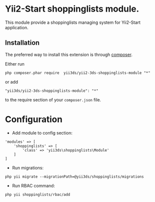 Yii2-Start shoppinglists module.
========================
This module provide a shoppinglists managing system for Yii2-Start application.

Installation
------------

The preferred way to install this extension is through [composer](http://getcomposer.org/download/).

Either run

```
php composer.phar require  yii3ds/yii2-3ds-shoppinglists-module "*"
```

or add

```
"yii3ds/yii2-3ds-shoppinglists-module": "*"
```

to the require section of your `composer.json` file.

Configuration
=============

- Add module to config section:

```
'modules' => [
    'shoppinglists' => [
        'class' => 'yii3ds\shoppinglists\Module'
    ]
]
```

- Run migrations:

```
php yii migrate --migrationPath=@yii3ds/shoppinglists/migrations
```

- Run RBAC command:

```
php yii shoppinglists/rbac/add
```
